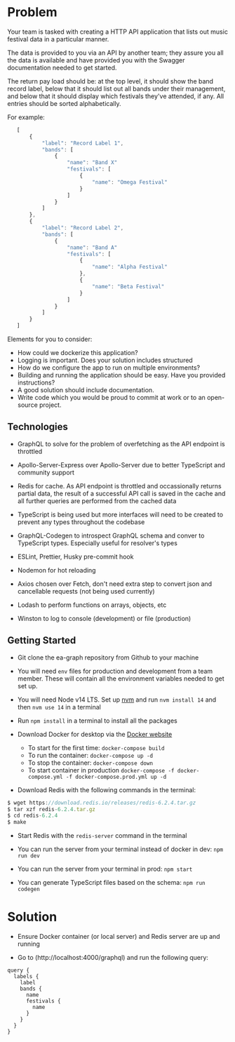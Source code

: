 # Problem

Your team is tasked with creating a HTTP API application that lists out music festival data in a particular manner.

The data is provided to you via an API by another team; they assure you all the data is available and have provided you with the Swagger documentation needed to get started.

The return pay load should be: at the top level, it should show the band record label, below that it should list out all bands under their management, and below that it should display which festivals they've attended, if any. All entries should be sorted alphabetically.

For example:
```javascript
   [
       {
           "label": "Record Label 1",
           "bands": [
               {
                   "name": "Band X"
                   "festivals": [
                       {
                           "name": "Omega Festival"
                       }
                   ]
               }
           ]
       },
       {
           "label": "Record Label 2",
           "bands": [
               {
                   "name": "Band A"
                   "festivals": [
                       {
                           "name": "Alpha Festival"
                       },
                       {
                           "name": "Beta Festival"
                       }
                   ]
               }
           ]
       }
   ]
```
   
Elements for you to consider:
- How could we dockerize this application?
- Logging is important. Does your solution includes structured 
- How do we configure the app to run on multiple environments?
- Building and running the application should be easy. Have you provided instructions?
- A good solution should include documentation.
- Write code which you would be proud to commit at work or to an open-source project.

## Technologies

- GraphQL to solve for the problem of overfetching as the API endpoint is throttled

- Apollo-Server-Express over Apollo-Server due to better TypeScript and community support

- Redis for cache. As API endpoint is throttled and occassionally returns partial data, the result of a successful API call is saved in the cache and all further queries are performed from the cached data

- TypeScript is being used but more interfaces will need to be created to prevent any types throughout the codebase

- GraphQL-Codegen to introspect GraphQL schema and conver to TypeScript types. Especially useful for resolver's types

- ESLint, Prettier, Husky pre-commit hook

- Nodemon for hot reloading

- Axios chosen over Fetch, don't need extra step to convert json and cancellable requests (not being used currently)

- Lodash to perform functions on arrays, objects, etc

- Winston to log to console (development) or file (production)


## Getting Started

- Git clone the ea-graph repository from Github to your machine

- You will need `env` files for production and development from a team member. These will contain all the environment variables needed to get set up. 

- You will need Node v14 LTS. Set up [nvm](https://github.com/nvm-sh/nvm) and run `nvm install 14` and then `nvm use 14` in a terminal

- Run `npm install` in a terminal to install all the packages

- Download Docker for desktop via the [Docker website](https://www.docker.com/products/docker-desktop)

    - To start for the first time: `docker-compose build`
    - To run the container: `docker-compose up -d`
    - To stop the container: `docker-compose down`
    - To start container in production `docker-compose -f docker-compose.yml -f docker-compose.prod.yml up -d`

- Download Redis with the following commands in the terminal:

```javascript
$ wget https://download.redis.io/releases/redis-6.2.4.tar.gz
$ tar xzf redis-6.2.4.tar.gz
$ cd redis-6.2.4
$ make
```

- Start Redis with the `redis-server` command in the terminal

- You can run the server from your terminal instead of docker in dev: `npm run dev`

- You can run the server from your terminal in prod: `npm start`

- You can generate TypeScript files based on the schema: `npm run codegen`

# Solution

- Ensure Docker container (or local server) and Redis server are up and running

- Go to (http://localhost:4000/graphql) and run the following query: 

```
query {
  labels {
    label
    bands {
      name
      festivals {
        name
      }
    }
  }
}
```